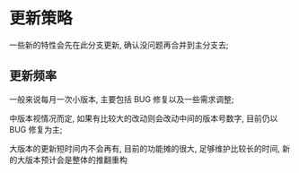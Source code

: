 # 更新策略

一些新的特性会先在此分支更新, 确认没问题再合并到主分支去;

## 更新频率

一般来说每月一次小版本, 主要包括 BUG 修复以及一些需求调整;

中版本视情况而定, 如果有比较大的改动则会改动中间的版本号数字, 目前仍以 BUG 修复为主;

大版本的更新短时间内不会再有, 目前的功能摊的很大, 足够维护比较长的时间, 新的大版本预计会是整体的推翻重构
